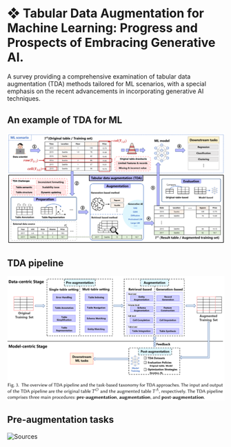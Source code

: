 # ❖ Tabular Data Augmentation for Machine Learning: Progress and Prospects of Embracing Generative AI.
A survey providing a comprehensive examination of tabular data augmentation (TDA) methods tailored for ML scenarios, with a special emphasis on the recent advancements in incorporating generative AI techniques.

## An example of TDA for ML
![Sources](Figures/TDA_scenario.png)

## TDA pipeline
![Sources](Figures/TDA_pipeline.png)

## Pre-augmentation tasks 
![Sources](Figures/.png)


















